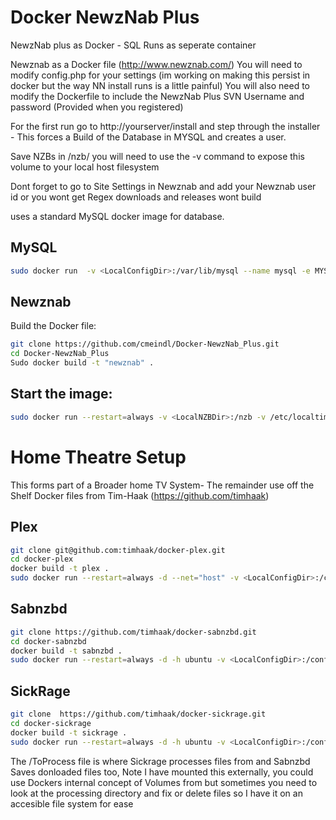 # Docker NewzNab Plus

NewzNab plus as Docker -  SQL Runs as seperate container

Newznab as a Docker file  (http://www.newznab.com/)
You will need to modify config.php for your settings (im working on making this persist in docker but the way NN install runs is a little painful)
You will also need to modify the Dockerfile to include the NewzNab Plus SVN Username and password (Provided when you registered)

For the first run go to http://yourserver/install   and step through the installer - This forces a Build of the Database in MYSQL and creates a user.

Save NZBs in /nzb/ you will need to use the -v command to expose this volume to your local host filesystem

Dont forget to go to Site Settings in Newznab and add your Newznab user id or you wont get Regex downloads and releases wont build

uses a standard MySQL docker image for database.

## MySQL

```sh
sudo docker run  -v <LocalConfigDir>:/var/lib/mysql --name mysql -e MYSQL_ROOT_PASSWORD=xxxxx -p 3306:3306 -d mysql:latest
```

## Newznab

Build the Docker file:

```sh
git clone https://github.com/cmeindl/Docker-NewzNab_Plus.git
cd Docker-NewzNab_Plus
Sudo docker build -t "newznab" .
```

## Start the image:

```sh
sudo docker run --restart=always -v <LocalNZBDir>:/nzb -v /etc/localtime:/etc/localtime:ro   -p 80:80 -d   --name="newznab" newznab
```

# Home Theatre Setup
This forms part of a Broader home TV System- The remainder use off the Shelf Docker files from Tim-Haak (https://github.com/timhaak)

## Plex

```sh
git clone git@github.com:timhaak/docker-plex.git
cd docker-plex
docker build -t plex .
sudo docker run --restart=always -d --net="host" -v <LocalConfigDir>:/config -v <LocalDataDir>:/data  -v /etc/localtime:/etc/localtime:ro -p 32400:32400   --name="plex"  plex
```

## Sabnzbd

```sh
git clone https://github.com/timhaak/docker-sabnzbd.git
cd docker-sabnzbd
docker build -t sabnzbd .
sudo docker run --restart=always -d -h ubuntu -v <LocalConfigDir>:/config -v <LocalDataDir>/data -v <LocalFileProcessDIr>:/ToProcess -v /etc/localtime:/etc/localtime:ro -p 8080:8080 -p 9090:9090 --name="sabnzbd" sabnzbd
```

## SickRage

```sh
git clone  https://github.com/timhaak/docker-sickrage.git
cd docker-sickrage
docker build -t sickrage .
sudo docker run --restart=always -d -h ubuntu -v <LocalConfigDir>:/config -v <LocalDataDir>:/data   -v <LocalFileProcessDIr>:/ToProcess  -v /etc/localtime:/etc/localtime:ro -p 8081:8081 --name="sickrage" sickrage
```

The /ToProcess file is where Sickrage processes files from and Sabnzbd Saves donloaded files too, Note I have mounted this externally, you could use Dockers internal concept of Volumes from but sometimes you need to look at the processing directory and fix or delete files so I have it on an accesible file system for ease